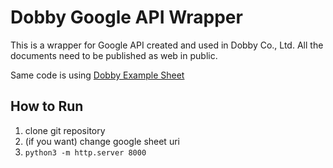 # Dobby Google API Wrapper

This is a wrapper for Google API created and used in Dobby Co., Ltd.
All the documents need to be published as web in public.

Same code is using [Dobby Example Sheet](https://docs.google.com/spreadsheets/d/1KOlKo6BtVchQqo5NZWL_vLhuBuOZRmh0qM2JijKxCq8/edit#gid=559354426)

## How to Run

1. clone git repository
2. (if you want) change google sheet uri
3. `python3 -m http.server 8000`
